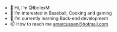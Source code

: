 - 👋 Hi, I’m @IbrilexM
- 👀 I’m interested in Baseball, Cooking and gaming
- 🌱 I’m currently learning Back-end development 
- 📫 How to reach me amarcussen@hotmail.com

<!---
IbrilexM/IbrilexM is a ✨ special ✨ repository because its `README.md` (this file) appears on your GitHub profile.
You can click the Preview link to take a look at your changes.
--->

